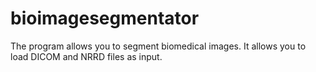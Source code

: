 # bioimagesegmentator
The program allows you to segment biomedical images. It allows you to load DICOM and NRRD files as input.
